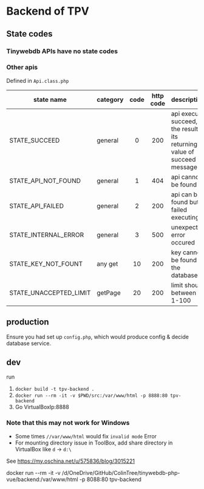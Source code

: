 # Backend of TPV

## State codes

### Tinywebdb APIs have no state codes

### Other apis

Defined in `Api.class.php`

state name            | category | code | http code | description
----------------------|----------|:----:|:---------:|-------------
STATE_SUCCEED         | general  |  0   |    200    | api execute succeed, the result is its returning value of succeed message
STATE_API_NOT_FOUND   | general  |  1   |    404    | api cannot be found
STATE_API_FAILED      | general  |  2   |    200    | api can be found but failed executing
STATE_INTERNAL_ERROR  | general  |  3   |    500    | unexpected error occured
STATE_KEY_NOT_FOUNT   | any get  |  10  |    200    | key cannot be found in the database
STATE_UNACCEPTED_LIMIT| getPage  |  20  |    200    | limit should between 1-100

## production

Ensure you had set up `config.php`, which would produce config & decide database service.

## dev

run

1. `docker build -t tpv-backend .`
2. `docker run --rm -it -v $PWD/src:/var/www/html -p 8888:80 tpv-backend`
3. Go VirtualBoxIp:8888

### Note that this may not work for Windows

* Some times `//var/www/html` would fix `invalid mode` Error
* For mounting directory issue in ToolBox, add share directory in VirtualBox like `d` -> `d:\`

See https://my.oschina.net/u/575836/blog/3015221

docker run --rm -it -v /d/OneDrive/GitHub/ColinTree/tinywebdb-php-vue/backend:/var/www/html -p 8088:80 tpv-backend